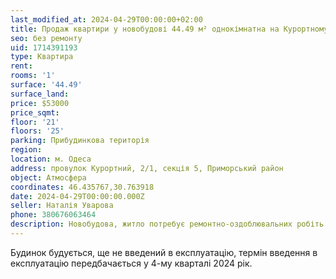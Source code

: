 ```yaml
---
last_modified_at: 2024-04-29T00:00:00+02:00
title: Продаж квартири у новобудові 44.49 м² однокімнатна на Курортному
seo: без ремонту
uid: 1714391193
type: Квартира
rent:
rooms: '1'
surface: '44.49'
surface_land:
price: $53000
price_sqmt:
floor: '21'
floors: '25'
parking: Прибудинкова територія
region:
location: м. Одеса
address: провулок Курортний, 2/1, секція 5, Приморський район
object: Атмосфера
coordinates: 46.435767,30.763918
date: 2024-04-29T00:00:00.000Z
seller: Наталія Уварова
phone: 380676063464
description: Новобудова, житло потребує ремонтно-оздоблювальних робіть
---
```


Будинок будується, ще не введений в експлуатацію, термін введення в експлуатацію передбачається у 4-му кварталі 2024 рік.
